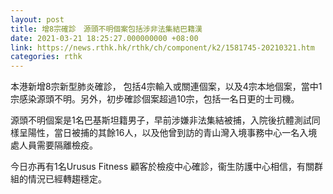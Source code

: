 ```yaml
---
layout: post
title: 增8宗確診　源頭不明個案包括涉非法集結巴籍漢
date: 2021-03-21 18:25:27.000000000 +08:00
link: https://news.rthk.hk/rthk/ch/component/k2/1581745-20210321.htm
categories: rthk
---
```


本港新增8宗新型肺炎確診， 包括4宗輸入或關連個案，以及4宗本地個案，當中1宗感染源頭不明。另外，初步確診個案超過10宗，包括一名日更的士司機。

源頭不明個案是1名巴基斯坦籍男子，早前涉嫌非法集結被捕，入院後抗體測試同樣呈陽性，當日被捕的其餘16人，以及他曾到訪的青山灣入境事務中心一名入境處人員需要隔離檢疫。

今日亦再有1名Urusus Fitness 顧客於檢疫中心確診，衞生防護中心相信，有關群組的情況已經轉趨穩定。
